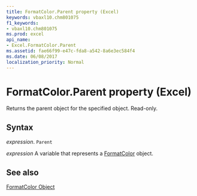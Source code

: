 ```yaml
---
title: FormatColor.Parent property (Excel)
keywords: vbaxl10.chm801075
f1_keywords:
- vbaxl10.chm801075
ms.prod: excel
api_name:
- Excel.FormatColor.Parent
ms.assetid: fae66f99-e47c-fda8-a542-8a6e3ec584f4
ms.date: 06/08/2017
localization_priority: Normal
---
```



# FormatColor.Parent property (Excel)

Returns the parent object for the specified object. Read-only.


## Syntax

_expression_. `Parent`

_expression_ A variable that represents a [FormatColor](Excel.FormatColor.md) object.


## See also


[FormatColor Object](Excel.FormatColor.md)

